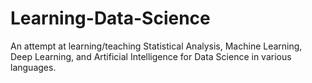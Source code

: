 # Learning-Data-Science
An attempt at learning/teaching Statistical Analysis, Machine Learning, Deep Learning, and Artificial Intelligence for Data Science in various languages. 
